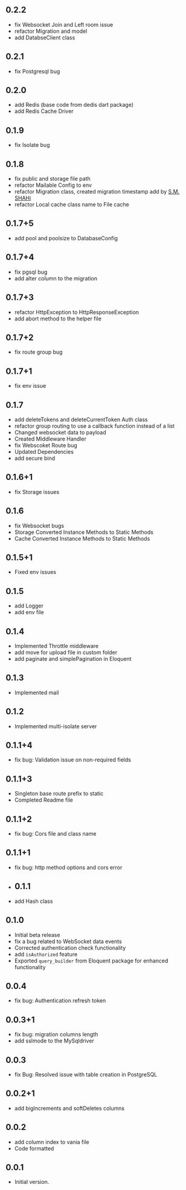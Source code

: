 ## 0.2.2

- fix Websocket Join and Left room issue
- refactor Migration and model
- add DatabseClient class

## 0.2.1

- fix Postgresql bug

## 0.2.0

- add Redis (base code from dedis dart package)
- add Redis Cache Driver

## 0.1.9

- fix Isolate bug

## 0.1.8

- fix public and storage file path
- refactor Mailable Config to env
- refactor Migration class, created migration timestamp add by [S.M. SHAHi](https://github.com/shahi5472)
- refactor Local cache class name to File cache

## 0.1.7+5

- add pool and poolsize to DatabaseConfig

## 0.1.7+4

- fix pgsql bug
- add alter column to the migration

## 0.1.7+3

- refactor HttpException to HttpResponseException
- add abort method to the helper file

## 0.1.7+2

- fix route group bug

## 0.1.7+1

- fix env issue

## 0.1.7

- add deleteTokens and deleteCurrentToken Auth class
- refactor group routing to use a callback function instead of a list
- Changed websocket data to payload
- Created Middleware Handler
- fix Webscoket Route bug
- Updated Dependencies
- add secure bind

## 0.1.6+1

- fix Storage issues

## 0.1.6

- fix Websocket bugs
- Storage Converted Instance Methods to Static Methods
- Cache Converted Instance Methods to Static Methods

## 0.1.5+1

- Fixed env issues

## 0.1.5

- add Logger
- add env file

## 0.1.4

- Implemented Throttle middleware
- add move for upload file in custom folder
- add paginate and simplePagination in Eloquent

## 0.1.3

- Implemented mail

## 0.1.2

- Implemented multi-isolate server

## 0.1.1+4

- fix bug: Validation issue on non-required fields

## 0.1.1+3

- Singleton base route prefix   to static
- Completed Readme file

## 0.1.1+2

- fix bug: Cors file and class name

## 0.1.1+1

- fix bug: http method options and cors error

- ## 0.1.1

- add Hash class

## 0.1.0

- Initial beta release
- fix a bug related to WebSocket data events
- Corrected authentication check functionality
- add `isAuthorized` feature
- Exported `query_builder` from Eloquent package for enhanced functionality

## 0.0.4

- fix bug: Authentication refresh token

## 0.0.3+1

- fix bug: migration columns length
- add sslmode to the MySqldriver

## 0.0.3

- fix Bug: Resolved issue with table creation in PostgreSQL

## 0.0.2+1

- add bigIncrements and  softDeletes columns

## 0.0.2

- add column index to vania file
- Code formatted

## 0.0.1

- Initial version.
